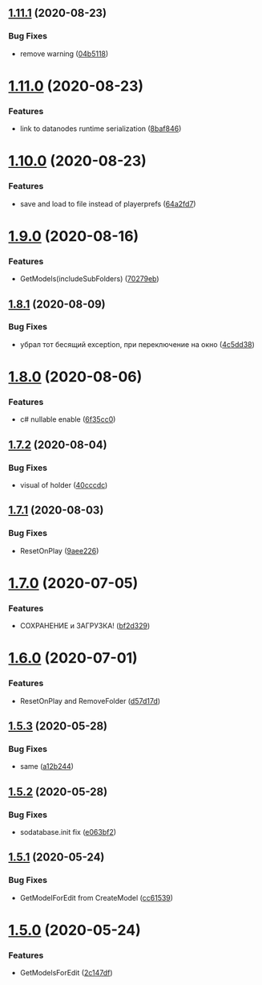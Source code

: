 ## [1.11.1](https://github.com/NuclearBand/UnityScriptableObjectDatabase/compare/v1.11.0...v1.11.1) (2020-08-23)


### Bug Fixes

* remove warning ([04b5118](https://github.com/NuclearBand/UnityScriptableObjectDatabase/commit/04b5118ba0c1ddc90d036a12b54c7b4d6f965edd))

# [1.11.0](https://github.com/NuclearBand/UnityScriptableObjectDatabase/compare/v1.10.0...v1.11.0) (2020-08-23)


### Features

* link to datanodes runtime serialization ([8baf846](https://github.com/NuclearBand/UnityScriptableObjectDatabase/commit/8baf8462ef4e3e7236b7265b2f614c5233dff989))

# [1.10.0](https://github.com/NuclearBand/UnityScriptableObjectDatabase/compare/v1.9.0...v1.10.0) (2020-08-23)


### Features

* save and load to file instead of playerprefs ([64a2fd7](https://github.com/NuclearBand/UnityScriptableObjectDatabase/commit/64a2fd745bfd18f988447e0e437b91f15e53bca2))

# [1.9.0](https://github.com/NuclearBand/UnityScriptableObjectDatabase/compare/v1.8.1...v1.9.0) (2020-08-16)


### Features

* GetModels(includeSubFolders) ([70279eb](https://github.com/NuclearBand/UnityScriptableObjectDatabase/commit/70279eb3a110229c29b22ebedefd885cfa6c4eb7))

## [1.8.1](https://github.com/NuclearBand/UnityScriptableObjectDatabase/compare/v1.8.0...v1.8.1) (2020-08-09)


### Bug Fixes

* убрал тот бесящий exception, при переключение на окно ([4c5dd38](https://github.com/NuclearBand/UnityScriptableObjectDatabase/commit/4c5dd3899a031450bc9d74d0dc06c05b913d6839))

# [1.8.0](https://github.com/NuclearBand/UnityScriptableObjectDatabase/compare/v1.7.2...v1.8.0) (2020-08-06)


### Features

* c# nullable enable ([6f35cc0](https://github.com/NuclearBand/UnityScriptableObjectDatabase/commit/6f35cc00dea1ebd54c47c7cafca84531a7f6f048))

## [1.7.2](https://github.com/NuclearBand/UnityScriptableObjectDatabase/compare/v1.7.1...v1.7.2) (2020-08-04)


### Bug Fixes

* visual of holder ([40cccdc](https://github.com/NuclearBand/UnityScriptableObjectDatabase/commit/40cccdcd664b6ad29297075d444acaa0f083eba6))

## [1.7.1](https://github.com/NuclearBand/UnityScriptableObjectDatabase/compare/v1.7.0...v1.7.1) (2020-08-03)


### Bug Fixes

* ResetOnPlay ([9aee226](https://github.com/NuclearBand/UnityScriptableObjectDatabase/commit/9aee2262fb30ce2beaad96c5722a6f9574248b21))

# [1.7.0](https://github.com/NuclearBand/UnityScriptableObjectDatabase/compare/v1.6.0...v1.7.0) (2020-07-05)


### Features

* СОХРАНЕНИЕ и ЗАГРУЗКА! ([bf2d329](https://github.com/NuclearBand/UnityScriptableObjectDatabase/commit/bf2d32905b6e1ae61b75aeaeb9a27d42a43591e1))

# [1.6.0](https://github.com/NuclearBand/UnityScriptableObjectDatabase/compare/v1.5.3...v1.6.0) (2020-07-01)


### Features

* ResetOnPlay and RemoveFolder ([d57d17d](https://github.com/NuclearBand/UnityScriptableObjectDatabase/commit/d57d17d448fdd8daaab2a2f58d57890b2191de98))

## [1.5.3](https://github.com/NuclearBand/UnityScriptableObjectDatabase/compare/v1.5.2...v1.5.3) (2020-05-28)


### Bug Fixes

* same ([a12b244](https://github.com/NuclearBand/UnityScriptableObjectDatabase/commit/a12b244048d361222c6b85edf05db2b5d18a4cf1))

## [1.5.2](https://github.com/NuclearBand/UnityScriptableObjectDatabase/compare/v1.5.1...v1.5.2) (2020-05-28)


### Bug Fixes

* sodatabase.init fix ([e063bf2](https://github.com/NuclearBand/UnityScriptableObjectDatabase/commit/e063bf25427918c9a889730c470b9499be8c0e76))

## [1.5.1](https://github.com/Tr0sT/UnityScriptableObjectDatabase/compare/v1.5.0...v1.5.1) (2020-05-24)


### Bug Fixes

* GetModelForEdit from CreateModel ([cc61539](https://github.com/Tr0sT/UnityScriptableObjectDatabase/commit/cc615394daf71bcb7bd36c83217cfc422d247f2a))

# [1.5.0](https://github.com/Tr0sT/UnityScriptableObjectDatabase/compare/v1.4.4...v1.5.0) (2020-05-24)


### Features

* GetModelsForEdit ([2c147df](https://github.com/Tr0sT/UnityScriptableObjectDatabase/commit/2c147dfa4c035475c972ac1425885679e23174fe))
